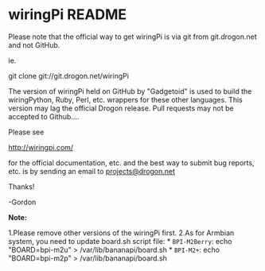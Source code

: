 
wiringPi README
===============

Please note that the official way to get wiringPi is via git from
git.drogon.net and not GitHub.

ie.

  git clone git://git.drogon.net/wiringPi

The version of wiringPi held on GitHub by "Gadgetoid" is used to build the
wiringPython, Ruby, Perl, etc. wrappers for these other languages. This
version may lag the official Drogon release.  Pull requests may not be
accepted to Github....

Please see

  http://wiringpi.com/

for the official documentation, etc. and the best way to submit bug reports, etc.
is by sending an email to projects@drogon.net

Thanks!

  -Gordon

**Note:**

  1.Please remove other versions of the wiringPi first.
  2.As for Armbian system, you need to update board.sh script file:
    * `BPI-M2Berry`: echo "BOARD=bpi-m2u" > /var/lib/bananapi/board.sh
    * `BPI-M2+`: echo "BOARD=bpi-m2p" > /var/lib/bananapi/board.sh
